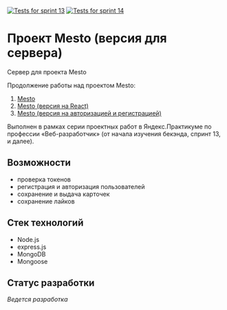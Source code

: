 [![Tests for sprint 13](https://github.com/novvember/express-mesto-gha/actions/workflows/tests-13-sprint.yml/badge.svg)](https://github.com/novvember/express-mesto-gha/actions/workflows/tests-13-sprint.yml) 
[![Tests for sprint 14](https://github.com/novvember/express-mesto-gha/actions/workflows/tests-14-sprint.yml/badge.svg)](https://github.com/novvember/express-mesto-gha/actions/workflows/tests-14-sprint.yml)
# Проект Mesto (версия для сервера)

Сервер для проекта Mesto

Продолжение работы над проектом Mesto:
1. [Mesto](https://github.com/novvember/mesto)
2. [Mesto (версия на React)](https://github.com/novvember/mesto-react)
3. [Mesto (версия на авторизацией и регистрацией)](https://github.com/novvember/react-mesto-auth)

Выполнен в рамках серии проектных работ в Яндекс.Практикуме по профессии «Веб-разработчик» (от начала изучения бекэнда, спринт 13, и далее).

## Возможности
- проверка токенов
- регистрация и авторизация пользователей
- сохранение и выдача карточек
- сохранение лайков

## Стек технологий
- Node.js
- express.js
- MongoDB
- Mongoose

## Статус разработки
*Ведется разработка*
